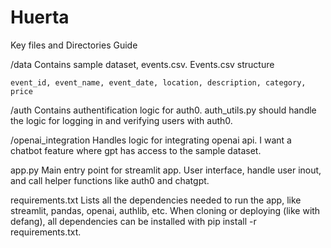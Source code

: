 # Huerta

Key files and Directories Guide

/data
    Contains sample dataset, events.csv. 
    Events.csv structure 

    event_id, event_name, event_date, location, description, category, price 

/auth
    Contains authentification logic for auth0. auth_utils.py should handle the logic for logging in and verifying users with auth0.

/openai_integration
    Handles logic for integrating openai api. I want a chatbot feature where gpt has access to the sample dataset. 

app.py
    Main entry point for streamlit app. User interface, handle user inout, and call helper functions like auth0 and chatgpt.

requirements.txt 
    Lists all the dependencies needed to run the app, like streamlit, pandas, openai, authlib, etc. When cloning or deploying (like with defang), all dependencies can be installed with pip install -r requirements.txt. 

